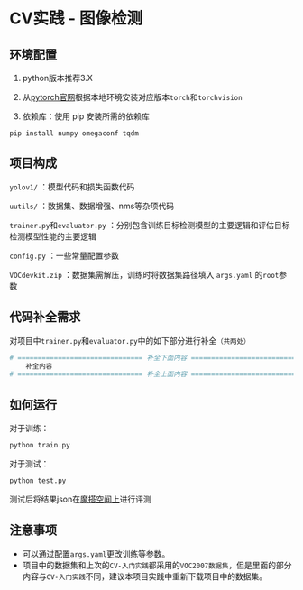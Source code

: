# CV实践 - 图像检测
## 环境配置
1. python版本推荐3.X

2. 从[pytorch官网](https://pytorch.org/)根据本地环境安装对应版本`torch`和`torchvision`

3. 依赖库：使用 pip 安装所需的依赖库
```
pip install numpy omegaconf tqdm 
```

## 项目构成
`yolov1/` ：模型代码和损失函数代码

`uutils/` ：数据集、数据增强、nms等杂项代码

`trainer.py`和`evaluator.py` ：分别包含训练目标检测模型的主要逻辑和评估目标检测模型性能的主要逻辑

`config.py` ：一些常量配置参数

`VOCdevkit.zip` ：数据集需解压，训练时将数据集路径填入 `args.yaml` 的`root`参数

## 代码补全需求
对项目中`trainer.py`和`evaluator.py`中的如下部分进行补全`（共两处）`
```python
# =============================== 补全下面内容 ===============================
    补全内容
# =============================== 补全上面内容 ===============================
```

## 如何运行
对于训练：
```bash
python train.py
```
对于测试：
```bash
python test.py
```
测试后将结果json在[魔搭空间上](https://modelscope.cn/studios/xieyazhen/voc2007_layout_test)进行评测

## 注意事项
- 可以通过配置`args.yaml`更改训练等参数。
- 项目中的数据集和上次的`CV-入门实践`都采用的`VOC2007数据集`，但是里面的部分内容与`CV-入门实践`不同，建议本项目实践中重新下载项目中的数据集。
